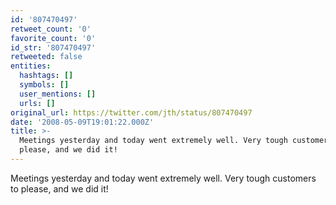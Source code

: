 ```yaml
---
id: '807470497'
retweet_count: '0'
favorite_count: '0'
id_str: '807470497'
retweeted: false
entities:
  hashtags: []
  symbols: []
  user_mentions: []
  urls: []
original_url: https://twitter.com/jth/status/807470497
date: '2008-05-09T19:01:22.000Z'
title: >-
  Meetings yesterday and today went extremely well. Very tough customers to
  please, and we did it!
---
```


Meetings yesterday and today went extremely well. Very tough customers to please, and we did it!